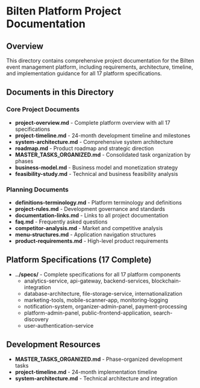 # Bilten Platform Project Documentation

## Overview
This directory contains comprehensive project documentation for the Bilten event management platform, including requirements, architecture, timeline, and implementation guidance for all 17 platform specifications.

## Documents in this Directory

### Core Project Documents
- **project-overview.md** - Complete platform overview with all 17 specifications
- **project-timeline.md** - 24-month development timeline and milestones
- **system-architecture.md** - Comprehensive system architecture
- **roadmap.md** - Product roadmap and strategic direction
- **MASTER_TASKS_ORGANIZED.md** - Consolidated task organization by phases
- **business-model.md** - Business model and monetization strategy
- **feasibility-study.md** - Technical and business feasibility analysis

### Planning Documents
- **definitions-terminology.md** - Platform terminology and definitions
- **project-rules.md** - Development governance and standards
- **documentation-links.md** - Links to all project documentation
- **faq.md** - Frequently asked questions
- **competitor-analysis.md** - Market and competitive analysis
- **menu-structures.md** - Application navigation structures
- **product-requirements.md** - High-level product requirements

## Platform Specifications (17 Complete)
- **../specs/** - Complete specifications for all 17 platform components
  - analytics-service, api-gateway, backend-services, blockchain-integration
  - database-architecture, file-storage-service, internationalization
  - marketing-tools, mobile-scanner-app, monitoring-logging
  - notification-system, organizer-admin-panel, payment-processing
  - platform-admin-panel, public-frontend-application, search-discovery
  - user-authentication-service

## Development Resources
- **MASTER_TASKS_ORGANIZED.md** - Phase-organized development tasks
- **project-timeline.md** - 24-month implementation timeline
- **system-architecture.md** - Technical architecture and integration